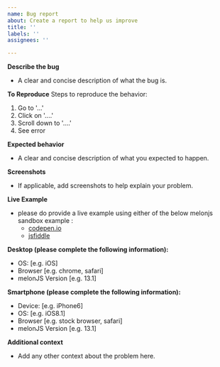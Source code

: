 ```yaml
---
name: Bug report
about: Create a report to help us improve
title: ''
labels: ''
assignees: ''

---
```


**Describe the bug**
- A clear and concise description of what the bug is.

**To Reproduce**
Steps to reproduce the behavior:
1. Go to '...'
2. Click on '....'
3. Scroll down to '....'
4. See error

**Expected behavior**
- A clear and concise description of what you expected to happen.

**Screenshots**
- If applicable, add screenshots to help explain your problem.

**Live Example**
- please do provide a live example using either of the below melonjs sandbox example :
  * [codepen.io](https://codepen.io/obiot/pen/zYWeOjj)
  * [jsfiddle](https://jsfiddle.net/obiot/4o9f02tc/6/)

**Desktop (please complete the following information):**
 - OS: [e.g. iOS]
 - Browser [e.g. chrome, safari]
 - melonJS Version [e.g. 13.1]

**Smartphone (please complete the following information):**
 - Device: [e.g. iPhone6]
 - OS: [e.g. iOS8.1]
 - Browser [e.g. stock browser, safari]
 - melonJS Version [e.g. 13.1]

**Additional context**
- Add any other context about the problem here.
